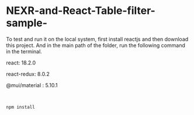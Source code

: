 # NEXR-and-React-Table-filter-sample-

To test and run it on the local system, first install reactjs and then download this project.
And in the main path of the folder, run the following command in the terminal.


react: 18.2.0

react-redux: 8.0.2

@mui/material : 5.10.1


‍‍
````
npm install


